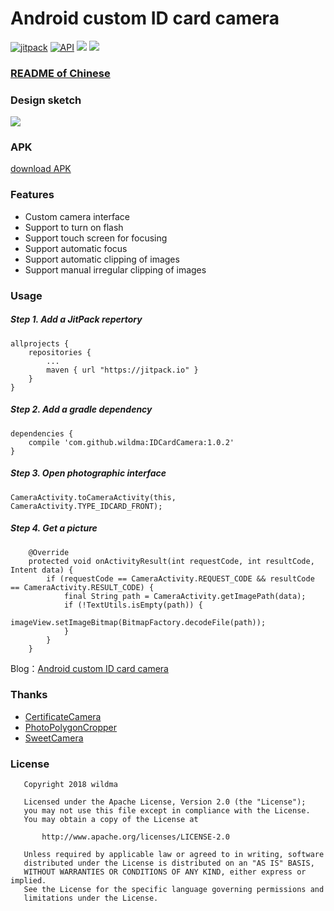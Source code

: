 # Android custom ID card camera

[![jitpack](https://jitpack.io/v/wildma/IDCardCamera.svg)](https://jitpack.io/#wildma/IDCardCamera)
[![API](https://img.shields.io/badge/API-14%2B-brightgreen.svg?style=flat)](https://android-arsenal.com/api?level=14)
[![](https://img.shields.io/badge/License-Apache--2.0-brightgreen.svg)](https://github.com/wildma/IDCardCamera/blob/master/LICENSE)
[![](https://img.shields.io/badge/Author-wildma-7AD6FD.svg)](https://github.com/wildma)

### [README of Chinese](https://github.com/wildma/IDCardCamera/blob/master/README.md)

### Design sketch
![](https://github.com/wildma/IDCardCamera/blob/master/screenshots/screenshot.jpg)

### APK
[download APK](https://github.com/wildma/IDCardCamera/raw/master/apk/com.wildma.idcardcamera-1.0.2.apk)

### Features
- Custom camera interface
- Support to turn on flash
- Support touch screen for focusing
- Support automatic focus
- Support automatic clipping of images
- Support manual irregular clipping of images

### Usage
##### Step 1. Add a JitPack repertory
```
allprojects {
    repositories {
        ...
        maven { url "https://jitpack.io" }
    }
}
```

##### Step 2. Add a gradle dependency
```
dependencies {
	compile 'com.github.wildma:IDCardCamera:1.0.2'
}
```

##### Step 3. Open photographic interface
```
CameraActivity.toCameraActivity(this, CameraActivity.TYPE_IDCARD_FRONT);
```

##### Step 4. Get a picture
```
    @Override
    protected void onActivityResult(int requestCode, int resultCode, Intent data) {
        if (requestCode == CameraActivity.REQUEST_CODE && resultCode == CameraActivity.RESULT_CODE) {
            final String path = CameraActivity.getImagePath(data);
            if (!TextUtils.isEmpty(path)) {
                imageView.setImageBitmap(BitmapFactory.decodeFile(path));
            }
        }
    }
```

Blog：[Android custom ID card camera](https://www.jianshu.com/p/5e3cb0c63cd5)

### Thanks
- [CertificateCamera](https://github.com/smartown/CertificateCamera) 
- [PhotoPolygonCropper](https://github.com/leanh215/PhotoPolygonCropper)
- [SweetCamera](https://github.com/WellerV/SweetCamera)

### License
```
   Copyright 2018 wildma

   Licensed under the Apache License, Version 2.0 (the "License");
   you may not use this file except in compliance with the License.
   You may obtain a copy of the License at

       http://www.apache.org/licenses/LICENSE-2.0

   Unless required by applicable law or agreed to in writing, software
   distributed under the License is distributed on an "AS IS" BASIS,
   WITHOUT WARRANTIES OR CONDITIONS OF ANY KIND, either express or implied.
   See the License for the specific language governing permissions and
   limitations under the License.
```
